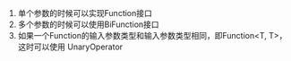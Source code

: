 1. 单个参数的时候可以实现Function接口
2. 多个参数的时候可以使用BiFunction接口
3. 如果一个Function的输入参数类型和输入参数类型相同，即Function<T, T>，这时可以使用 UnaryOperator<T>